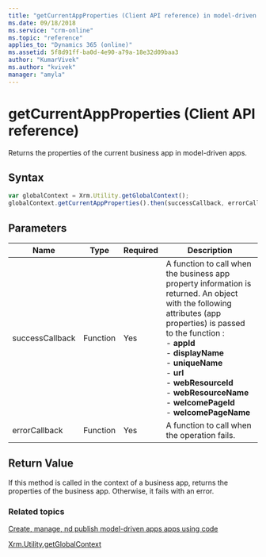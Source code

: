 ```yaml
---
title: "getCurrentAppProperties (Client API reference) in model-driven apps| MicrosoftDocs"
ms.date: 09/18/2018
ms.service: "crm-online"
ms.topic: "reference"
applies_to: "Dynamics 365 (online)"
ms.assetid: 5f8d91ff-ba0d-4e90-a79a-18e32d09baa3
author: "KumarVivek"
ms.author: "kvivek"
manager: "amyla"
---
```

# getCurrentAppProperties (Client API reference)



Returns the properties of the current business app in model-driven apps.

## Syntax

```JavaScript
var globalContext = Xrm.Utility.getGlobalContext();
globalContext.getCurrentAppProperties().then(successCallback, errorCallback);
``` 

## Parameters

|Name |Type |Required |Description |
|---|---|---|---|
|successCallback |Function |Yes |A function to call when the business app property information is returned. An object with the following attributes (app properties) is passed to the function :<br/>- **appId**<br/>- **displayName**<br/>- **uniqueName**<br/>- **url**<br/>- **webResourceId**<br/>- **webResourceName**<br/>- **welcomePageId**<br/>- **welcomePageName**|
|errorCallback |Function |Yes |A function to call when the operation fails.  |

## Return Value

If this method is called in the context of a business app, returns the properties of the business app. Otherwise, it fails with an error.

### Related topics

[Create, manage, nd publish model-driven apps apps using code](../../../../create-manage-model-driven-apps-using-code.md)

[Xrm.Utility.getGlobalContext](../getGlobalContext.md) 




